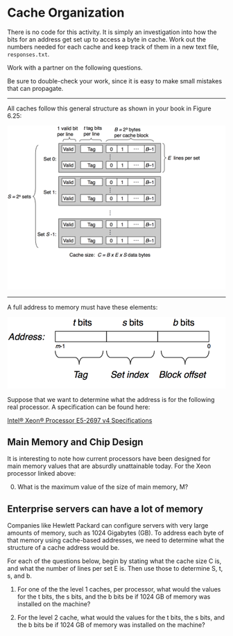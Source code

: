 # Cache Organization

There is no code for this activity. It is simply an investigation into how the
bits for an address get set up to access a byte in cache. Work out the numbers
needed for each cache and keep track of them in a new text file,
`responses.txt`.

Work with a partner on the following questions.

Be sure to double-check your work, since it is easy to make small mistakes that
can propagate.

--------------

All caches follow this general structure as shown in your book in Figure 6.25:


![Overall cache structure](./img/6.25cacheorg.png)

--------------


A full address to memory must have these elements:


![Cache address elements](./img/6.25physaddr.png)


Suppose that we want to determine what the address is for the following real
processor. A specification can be found here:

[Intel® Xeon® Processor E5-2697 v4 Specifications](http://www.cpu-world.com/CPUs/Xeon/Intel-Xeon%20E5-2697%20v4.html)


## Main Memory and Chip Design

It is interesting to note how current processors have been designed for main
memory values that are absurdly unattainable today. For the Xeon processor
linked above:

0. What is the maximum value of the size of main memory, M?


## Enterprise servers can have a lot of memory

Companies like Hewlett Packard can configure servers with very large amounts of
memory, such as 1024 Gigabytes (GB). To address each byte of that memory using
cache-based addresses, we need to determine what the structure of a cache
address would be. 

For each of the questions below, begin by stating what the cache size C is, and
what the number of lines per set E is. Then use those to determine S, t, s, and
b.

1. For one of the the level 1 caches, per processor, what would the values for
the t bits, the s bits, and the b bits be if 1024 GB of memory was installed on
the machine?

2. For the level 2 cache, what would the values for the t bits, the s bits, and the b bits be if 1024 GB of memory was installed on the machine?
